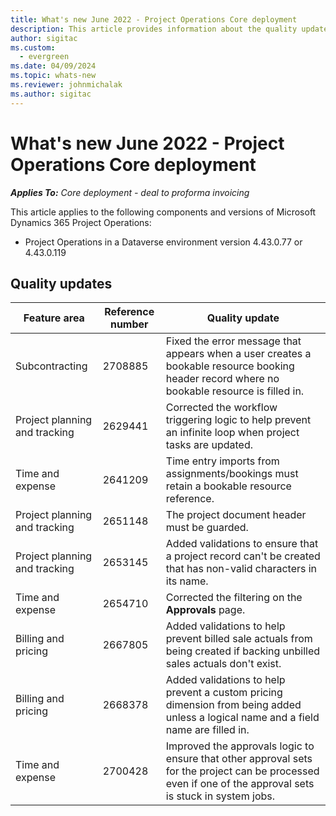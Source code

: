 ```yaml
---
title: What's new June 2022 - Project Operations Core deployment
description: This article provides information about the quality updates that are available in the June 2022 release of Microsoft Dynamics 365 Project Operations Core deployment.
author: sigitac
ms.custom:
  - evergreen
ms.date: 04/09/2024
ms.topic: whats-new
ms.reviewer: johnmichalak 
ms.author: sigitac
---
```


# What's new June 2022 - Project Operations Core deployment

_**Applies To:** Core deployment - deal to proforma invoicing_

This article applies to the following components and versions of Microsoft Dynamics 365 Project Operations:

- Project Operations in a Dataverse environment version 4.43.0.77 or 4.43.0.119

## Quality updates

| Feature area | Reference number | Quality update |
| --- | --- | --- |
| Subcontracting | 2708885 | Fixed the error message that appears when a user creates a bookable resource booking header record where no bookable resource is filled in. |
| Project planning and tracking | 2629441 | Corrected the workflow triggering logic to help prevent an infinite loop when project tasks are updated. |
| Time and expense | 2641209 | Time entry imports from assignments/bookings must retain a bookable resource reference. |
| Project planning and tracking | 2651148 | The project document header must be guarded.|
| Project planning and tracking | 2653145 | Added validations to ensure that a project record can't be created that has non-valid characters in its name. |
| Time and expense | 2654710 | Corrected the filtering on the **Approvals** page. |
| Billing and pricing | 2667805 | Added validations to help prevent billed sale actuals from being created if backing unbilled sales actuals don't exist. |
| Billing and pricing | 2668378 | Added validations to help prevent a custom pricing dimension from being added unless a logical name and a field name are filled in. |
| Time and expense | 2700428 | Improved the approvals logic to ensure that other approval sets for the project can be processed even if one of the approval sets is stuck in system jobs. |
